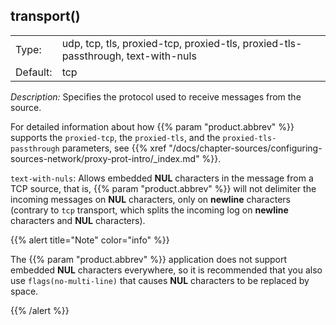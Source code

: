 ---
---
<!-- DISCLAIMER: This file is based on the syslog-ng Open Source Edition documentation https://github.com/balabit/syslog-ng-ose-guides/commit/2f4a52ee61d1ea9ad27cb4f3168b95408fddfdf2 and is used under the terms of The syslog-ng Open Source Edition Documentation License. The file has been modified by Axoflow. -->

## transport()

|          |                                                                                                                                                                                     |
| -------- | ----------------------------------------------------------------------------------------------------------------------------------------------------------------------------------- |
| Type:    | udp, tcp, tls, proxied-tcp, proxied-tls, proxied-tls-passthrough, text-with-nuls |
| Default: | tcp                                                                                                                                                                                 |

*Description:* Specifies the protocol used to receive messages from the source.

For detailed information about how {{% param "product.abbrev" %}} supports the `proxied-tcp`, the `proxied-tls`, and the `proxied-tls-passthrough` parameters, see {{% xref "/docs/chapter-sources/configuring-sources-network/proxy-prot-intro/_index.md" %}}.


`text-with-nuls`: Allows embedded **NUL** characters in the message from a TCP source, that is, {{% param "product.abbrev" %}} will not delimiter the incoming messages on **NUL** characters, only on **newline** characters (contrary to `tcp` transport, which splits the incoming log on **newline** characters and **NUL** characters).

{{% alert title="Note" color="info" %}}

The {{% param "product.abbrev" %}} application does not support embedded **NUL** characters everywhere, so it is recommended that you also use `flags(no-multi-line)` that causes **NUL** characters to be replaced by space.

{{% /alert %}}


